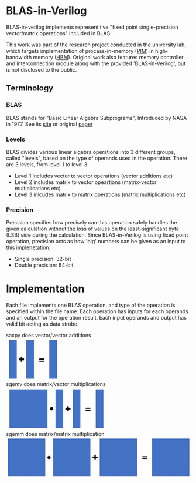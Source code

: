 # BLAS-in-Verilog
BLAS-in-verilog implements representitive "fixed point single-precision vector/matrix operations" included in BLAS.

This work was part of the research project conducted in the university lab, which targets implementation of process-in-memory ([PIM](https://en.wikipedia.org/wiki/In-memory_processing)) in high-bandwidth memory ([HBM](https://en.wikipedia.org/wiki/High_Bandwidth_Memory)). Original work also features memory controller and interconnection module along with the provided 'BLAS-in-Verilog', but is not disclosed to the public.

## Terminology

### BLAS
BLAS stands for "Basic Linear Algebra Subprograms", Introduced by NASA in 1977.
See its [site](http://www.netlib.org/blas/) or original [paper](https://ntrs.nasa.gov/archive/nasa/casi.ntrs.nasa.gov/19780018835.pdf)

### Levels
BLAS divides various linear algebra operations into 3 different groups, called "levels", based on the type of operands used in the operation.
There are 3 levels, from level 1 to level 3.
* Level 1 includes vector to vector operations (vector additions etc)
* Level 2 includes matrix to vector opeartions (matrix-vector multiplications etc)
* Level 3 inlcudes matrix to matrix operations (matrix multiplications etc)

### Precision

Precision specifies how precisely can this operation safely handles the given calculation without the loss of values on the least-significant byte (LSB) side during the calculation. Since BLAS-in-Verilog is using fixed point operation, precision acts as how 'big' numbers can be given as an input to this implenetation.

* Single precision: 32-bit
* Double precision: 64-bit

# Implementation

Each file implements one BLAS operation, and type of the operation is specified within the file name. Each operation has inputs for each operands and an output for the operation result. Each input operands and output has valid bit acting as data strobe.

saxpy does vector/vector additions<br/>
![saxpy_image](https://github.com/2channelkrt/BLAS-in-Verilog/blob/master/assets/saxpy.jpg)<br/>
sgemv does matrix/vector multiplications<br/>
![sgemv_image](https://github.com/2channelkrt/BLAS-in-Verilog/blob/master/assets/sgemv.jpg)<br/>
sgemm does matrix/matrix multiplication<br/>
![sgemm_image](https://github.com/2channelkrt/BLAS-in-Verilog/blob/master/assets/sgemm.jpg)
